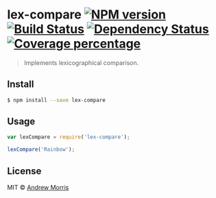 # lex-compare [![NPM version][npm-image]][npm-url] [![Build Status][travis-image]][travis-url] [![Dependency Status][daviddm-image]][daviddm-url] [![Coverage percentage][coveralls-image]][coveralls-url]
> Implements lexicographical comparison.


## Install

```sh
$ npm install --save lex-compare
```


## Usage

```js
var lexCompare = require('lex-compare');

lexCompare('Rainbow');
```

## License

MIT © [Andrew Morris](http://andrewmorris.io/)


[npm-image]: https://badge.fury.io/js/lex-compare.svg
[npm-url]: https://npmjs.org/package/lex-compare
[travis-image]: https://travis-ci.org/voltrevo/lex-compare.svg?branch=master
[travis-url]: https://travis-ci.org/voltrevo/lex-compare
[daviddm-image]: https://david-dm.org/voltrevo/lex-compare.svg?theme=shields.io
[daviddm-url]: https://david-dm.org/voltrevo/lex-compare
[coveralls-image]: https://coveralls.io/repos/voltrevo/lex-compare/badge.svg
[coveralls-url]: https://coveralls.io/r/voltrevo/lex-compare
